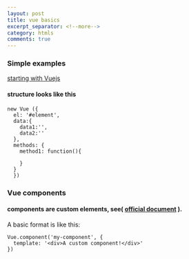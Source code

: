 ```yaml
---
layout: post
title: vue basics
excerpt_separator: <!--more-->
category: htmls
comments: true
---
```

### Simple examples
[starting with Vuejs](http://codepen.io/hsolatges/post/starting-with-vuejs-2)

#### structure looks like this
```Vuejs
new Vue ({
  el: '#element',
  data:{
    data1:'',
    data2:''
  },
  methods: {
    method1: function(){

    }
  }
  })
```
### Vue components
#### components are custom elements, see( [official document](https://vuejs.org/v2/guide/components.html#Registration) ).

A basic format is like this:
``` Vuejs
Vue.component('my-component', {
  template: '<div>A custom component!</div>'
})
```
